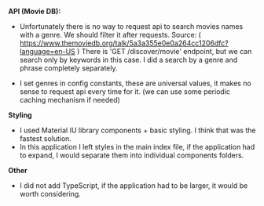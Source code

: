 **API (Movie DB):**

- Unfortunately there is no way to request api to search movies names with a genre. We should filter it after requests.
  Source: ( https://www.themoviedb.org/talk/5a3a355e0e0a264cc1206dfc?language=en-US )
  There is 'GET /discover/movie' endpoint, but we can search only by keywords in this case.
  I did a search by a genre and phrase completely separately.
  
- I set genres in config constants, these are universal values, it makes no sense to request api every time for it.
  (we can use some periodic caching mechanism if needed)

**Styling**

- I used Material IU library components + basic styling. I think that was the fastest solution.
- In this application I left styles in the main index file, if the application had to expand, 
  I would separate them into individual components folders.
  
**Other**
- I did not add TypeScript, if the application had to be larger, it would be worth considering.